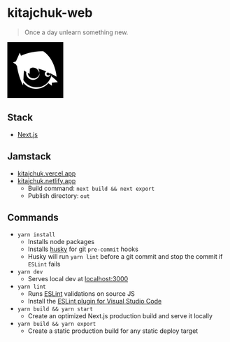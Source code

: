 kitajchuk-web
=============

> Once a day unlearn something new.

<img src="./public/img/kitajchuk_app_icon.png" width="128" />

## Stack

- [Next.js](https://nextjs.org)

## Jamstack

- [kitajchuk.vercel.app](https://kitajchuk.vercel.app/)
- [kitajchuk.netlify.app](https://kitajchuk.netlify.app/)
  - Build command: `next build && next export`
  - Publish directory: `out`

## Commands

- `yarn install`
  - Installs node packages
  - Installs [husky](https://typicode.github.io/husky/) for git `pre-commit` hooks
  - Husky will run `yarn lint` before a git commit and stop the commit if `ESLint` fails
- `yarn dev`
  - Serves local dev at [localhost:3000](http://localhost:3000)
- `yarn lint`
  - Runs [ESLint](https://eslint.org/) validations on source JS
  - Install the [ESLint plugin for Visual Studio Code](https://marketplace.visualstudio.com/items?itemName=dbaeumer.vscode-eslint&ssr=false#overview)
- `yarn build && yarn start`
  - Create an optimized Next.js production build and serve it locally
- `yarn build && yarn export`
  - Create a static production build for any static deploy target 